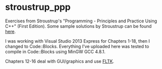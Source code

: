 stroustrup_ppp
==============

Exercises from Stroustrup's "Programming - Principles and Practice Using C++" (First Edition). Some sample solutions by Stroustrup can be found [here](http://www.stroustrup.com/Programming/Solutions/exercise_solutions.html).

I was working with Visual Studio 2013 Express for Chapters 1-18, then I changed to Code::Blocks. Everything I've uploaded here was tested to compile in Code::Blocks using MinGW GCC 4.8.1.

Chapters 12-16 deal with GUI/graphics and use [FLTK](http://www.fltk.org/index.php).
